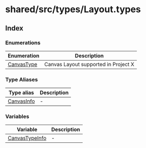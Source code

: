 # shared/src/types/Layout.types

## Index

### Enumerations

| Enumeration | Description |
| ------ | ------ |
| [CanvasType](enumerations/canvas-type/index.md) | Canvas Layout supported in Project X |

### Type Aliases

| Type alias | Description |
| ------ | ------ |
| [CanvasInfo](type-aliases/canvas-info/index.md) | - |

### Variables

| Variable | Description |
| ------ | ------ |
| [CanvasTypeInfo](variables/canvas-type-info/index.md) | - |
